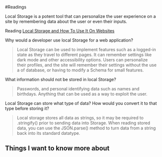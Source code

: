
#Readings

Local Storage is a potent tool that can personalize the user experience on a site by remembering data about the user or even their inputs.

Reading
[Local Storage and How To Use It On Websites](https://www.smashingmagazine.com/2010/10/local-storage-and-how-to-use-it/)

Why would a developer use local Storage for a web application?  
> Local Storage can be used to implement features such as a logged-in state as they travel to different pages. It can remember settings like dark mode and other accessibility options. Users can personalize their profiles, and the site will remember their settings without the use a of database, or having to modify a Schema for small features. 


What information should not be stored in local Storage?  
>Passwords, and personal identifying data such as names and birthdays. Anything that can be used as a way to exploit the user.



Local Storage can store what type of data? How would you convert it to that type before storing it?  
>Local storage stores all data as strings, so it may be required to .stringify() prior to sending data into Storage. When reading stored data, you can use the JSON.parse() method to turn data from a string back into its standard datatype.




## Things I want to know more about
